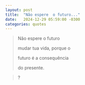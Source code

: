 ```yaml
---
layout: post
title:  "Não espere  o futuro..."
date:   2024-12-29 05:59:00 -0300
categories: quotes
---
```


>Não espere o futuro
>
>mudar tua vida, porque o
>
>futuro é a consequência
>
>do presente.

>?